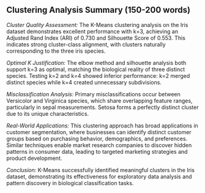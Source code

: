 
## Clustering Analysis Summary (150-200 words)

*Cluster Quality Assessment:*
The K-Means clustering analysis on the Iris dataset demonstrates excellent performance with k=3, achieving an Adjusted Rand Index (ARI) of 0.730 and Silhouette Score of 0.553. This indicates strong cluster-class alignment, with clusters naturally corresponding to the three iris species.

*Optimal K Justification:*
The elbow method and silhouette analysis both support k=3 as optimal, matching the biological reality of three distinct species. Testing k=2 and k=4 showed inferior performance: k=2 merged distinct species while k=4 created unnecessary subdivisions.

*Misclassification Analysis:*
Primary misclassifications occur between Versicolor and Virginica species, which share overlapping feature ranges, particularly in sepal measurements. Setosa forms a perfectly distinct cluster due to its unique characteristics.

*Real-World Applications:*
This clustering approach has broad applications in customer segmentation, where businesses can identify distinct customer groups based on purchasing behavior, demographics, and preferences. Similar techniques enable market research companies to discover hidden patterns in consumer data, leading to targeted marketing strategies and product development.

*Conclusion:*
K-Means successfully identified meaningful clusters in the Iris dataset, demonstrating its effectiveness for exploratory data analysis and pattern discovery in biological classification tasks.
    
